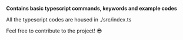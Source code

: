 **Contains basic typescript commands, keywords and example codes**

All the typescript codes are housed in ./src/index.ts

Feel free to contribute to the project! 😎
